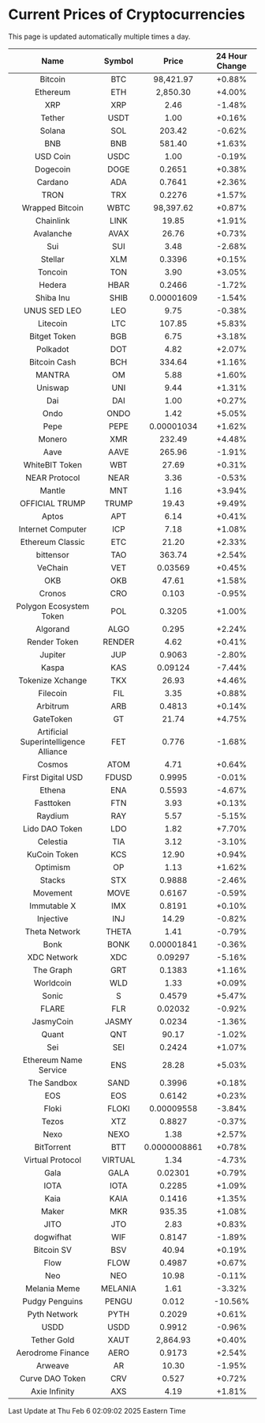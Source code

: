 # Current Prices of Cryptocurrencies
This page is updated automatically multiple times a day.

| Name | Symbol | Price | 24 Hour Change |
| :---: |:---:| :---: | :---: |
| Bitcoin | BTC | 98,421.97 | +0.88% |
| Ethereum | ETH | 2,850.30 | +4.00% |
| XRP | XRP | 2.46 | -1.48% |
| Tether | USDT | 1.00 | +0.16% |
| Solana | SOL | 203.42 | -0.62% |
| BNB | BNB | 581.40 | +1.63% |
| USD Coin | USDC | 1.00 | -0.19% |
| Dogecoin | DOGE | 0.2651 | +0.38% |
| Cardano | ADA | 0.7641 | +2.36% |
| TRON | TRX | 0.2276 | +1.57% |
| Wrapped Bitcoin | WBTC | 98,397.62 | +0.87% |
| Chainlink | LINK | 19.85 | +1.91% |
| Avalanche | AVAX | 26.76 | +0.73% |
| Sui | SUI | 3.48 | -2.68% |
| Stellar | XLM | 0.3396 | +0.15% |
| Toncoin | TON | 3.90 | +3.05% |
| Hedera | HBAR | 0.2466 | -1.72% |
| Shiba Inu | SHIB | 0.00001609 | -1.54% |
| UNUS SED LEO | LEO | 9.75 | -0.38% |
| Litecoin | LTC | 107.85 | +5.83% |
| Bitget Token | BGB | 6.75 | +3.18% |
| Polkadot | DOT | 4.82 | +2.07% |
| Bitcoin Cash | BCH | 334.64 | +1.16% |
| MANTRA | OM | 5.88 | +1.60% |
| Uniswap | UNI | 9.44 | +1.31% |
| Dai | DAI | 1.00 | +0.27% |
| Ondo | ONDO | 1.42 | +5.05% |
| Pepe | PEPE | 0.00001034 | +1.62% |
| Monero | XMR | 232.49 | +4.48% |
| Aave | AAVE | 265.96 | -1.91% |
| WhiteBIT Token | WBT | 27.69 | +0.31% |
| NEAR Protocol | NEAR | 3.36 | -0.53% |
| Mantle | MNT | 1.16 | +3.94% |
| OFFICIAL TRUMP | TRUMP | 19.43 | +9.49% |
| Aptos | APT | 6.14 | +0.41% |
| Internet Computer | ICP | 7.18 | +1.08% |
| Ethereum Classic | ETC | 21.20 | +2.33% |
| bittensor | TAO | 363.74 | +2.54% |
| VeChain | VET | 0.03569 | +0.45% |
| OKB | OKB | 47.61 | +1.58% |
| Cronos | CRO | 0.103 | -0.95% |
| Polygon Ecosystem Token | POL | 0.3205 | +1.00% |
| Algorand | ALGO | 0.295 | +2.24% |
| Render Token | RENDER | 4.62 | +0.41% |
| Jupiter | JUP | 0.9063 | -2.80% |
| Kaspa | KAS | 0.09124 | -7.44% |
| Tokenize Xchange | TKX | 26.93 | +4.46% |
| Filecoin | FIL | 3.35 | +0.88% |
| Arbitrum | ARB | 0.4813 | +0.14% |
| GateToken | GT | 21.74 | +4.75% |
| Artificial Superintelligence Alliance | FET | 0.776 | -1.68% |
| Cosmos | ATOM | 4.71 | +0.64% |
| First Digital USD | FDUSD | 0.9995 | -0.01% |
| Ethena | ENA | 0.5593 | -4.67% |
| Fasttoken | FTN | 3.93 | +0.13% |
| Raydium | RAY | 5.57 | -5.15% |
| Lido DAO Token | LDO | 1.82 | +7.70% |
| Celestia | TIA | 3.12 | -3.10% |
| KuCoin Token | KCS | 12.90 | +0.94% |
| Optimism | OP | 1.13 | +1.62% |
| Stacks | STX | 0.9888 | -2.46% |
| Movement | MOVE | 0.6167 | -0.59% |
| Immutable X | IMX | 0.8191 | +0.10% |
| Injective | INJ | 14.29 | -0.82% |
| Theta Network | THETA | 1.41 | -0.79% |
| Bonk | BONK | 0.00001841 | -0.36% |
| XDC Network | XDC | 0.09297 | -5.16% |
| The Graph | GRT | 0.1383 | +1.16% |
| Worldcoin | WLD | 1.33 | +0.09% |
| Sonic | S | 0.4579 | +5.47% |
| FLARE | FLR | 0.02032 | -0.92% |
| JasmyCoin | JASMY | 0.0234 | -1.36% |
| Quant | QNT | 90.17 | -1.02% |
| Sei | SEI | 0.2424 | +1.07% |
| Ethereum Name Service | ENS | 28.28 | +5.03% |
| The Sandbox | SAND | 0.3996 | +0.18% |
| EOS | EOS | 0.6142 | +0.23% |
| Floki | FLOKI | 0.00009558 | -3.84% |
| Tezos | XTZ | 0.8827 | -0.37% |
| Nexo | NEXO | 1.38 | +2.57% |
| BitTorrent | BTT | 0.0000008861 | +0.78% |
| Virtual Protocol | VIRTUAL | 1.34 | -4.73% |
| Gala | GALA | 0.02301 | +0.79% |
| IOTA | IOTA | 0.2285 | +1.09% |
| Kaia | KAIA | 0.1416 | +1.35% |
| Maker | MKR | 935.35 | +1.08% |
| JITO | JTO | 2.83 | +0.83% |
| dogwifhat | WIF | 0.8147 | -1.89% |
| Bitcoin SV | BSV | 40.94 | +0.19% |
| Flow | FLOW | 0.4987 | +0.67% |
| Neo | NEO | 10.98 | -0.11% |
| Melania Meme | MELANIA | 1.61 | -3.32% |
| Pudgy Penguins | PENGU | 0.012 | -10.56% |
| Pyth Network | PYTH | 0.2029 | +0.61% |
| USDD | USDD | 0.9912 | -0.96% |
| Tether Gold | XAUT | 2,864.93 | +0.40% |
| Aerodrome Finance | AERO | 0.9173 | +2.54% |
| Arweave | AR | 10.30 | -1.95% |
| Curve DAO Token | CRV | 0.527 | +0.72% |
| Axie Infinity | AXS | 4.19 | +1.81% |

Last Update at Thu Feb  6 02:09:02 2025 Eastern Time